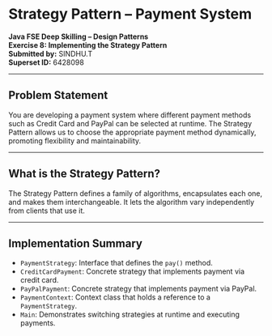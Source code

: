 # Strategy Pattern – Payment System

**Java FSE Deep Skilling – Design Patterns**  
**Exercise 8: Implementing the Strategy Pattern**  
**Submitted by:** SINDHU.T  
**Superset ID:** 6428098

---

## Problem Statement

You are developing a payment system where different payment methods such as Credit Card and PayPal can be selected at runtime. The Strategy Pattern allows us to choose the appropriate payment method dynamically, promoting flexibility and maintainability.

---

## What is the Strategy Pattern?

The Strategy Pattern defines a family of algorithms, encapsulates each one, and makes them interchangeable. It lets the algorithm vary independently from clients that use it.

---

## Implementation Summary

- `PaymentStrategy`: Interface that defines the `pay()` method.
- `CreditCardPayment`: Concrete strategy that implements payment via credit card.
- `PayPalPayment`: Concrete strategy that implements payment via PayPal.
- `PaymentContext`: Context class that holds a reference to a `PaymentStrategy`.
- `Main`: Demonstrates switching strategies at runtime and executing payments.


